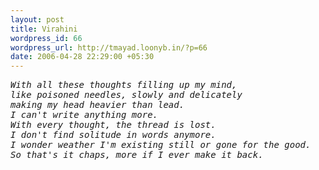 ```yaml
--- 
layout: post
title: Virahini
wordpress_id: 66
wordpress_url: http://tmayad.loonyb.in/?p=66
date: 2006-04-28 22:29:00 +05:30
---
```

<pre style="font-style:italic;">
With all these thoughts filling up my mind,
like poisoned needles, slowly and delicately
making my head heavier than lead.
I can't write anything more.
With every thought, the thread is lost.
I don't find solitude in words anymore.
I wonder weather I'm existing still or gone for the good.
So that's it chaps, more if I ever make it back.
</pre>
